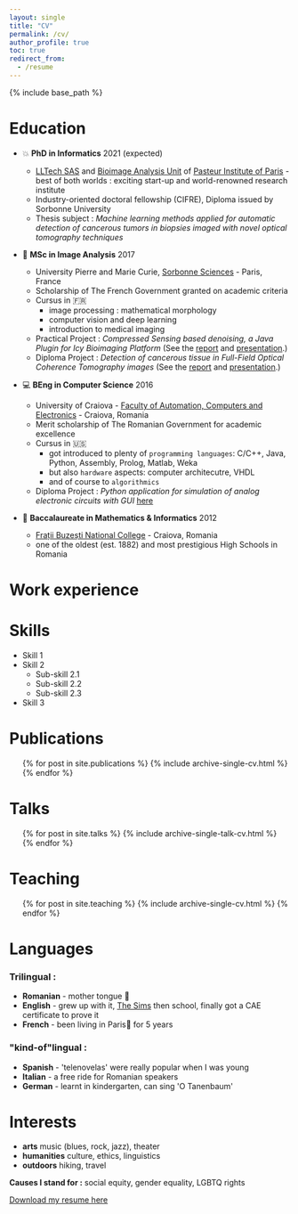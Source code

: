 ```yaml
---
layout: single
title: "CV"
permalink: /cv/
author_profile: true
toc: true
redirect_from:
  - /resume
---
```


{% include base_path %}

Education
======
* :boom: **PhD in Informatics** 2021 (expected)
  * [LLTech SAS](http://www.lltech.co/) and [Bioimage Analysis Unit](https://research.pasteur.fr/en/team/bioimage-analysis/) of [Pasteur Institute of Paris](https://www.pasteur.fr/en) - best of both worlds : exciting start-up and world-renowned research institute
  * Industry-oriented doctoral fellowship (CIFRE), Diploma issued by Sorbonne University
  * Thesis subject : *Machine learning methods applied for automatic detection of cancerous tumors in biopsies imaged with novel optical tomography techniques*
  
* :microscope: **MSc in Image Analysis** 2017
  * University Pierre and Marie Curie, [Sorbonne Sciences](http://sciences.sorbonne-universite.fr/formation-0/masters/master-informatique/parcours-image-ima) - Paris, France
  * Scholarship of The French Government granted on academic criteria 
  * Cursus in :fr:
      * image processing : mathematical morphology
      * computer vision and deep learning
      * introduction to medical imaging
  * Practical Project : *Compressed  Sensing  based denoising, a Java Plugin for Icy Bioimaging Platform* 
  (See the [report](http://dmandache.github.io/files/2017_prat_project.pdf) and [presentation](http://dmandache.github.io/files/2017_prat_presentation.pdf).)
  * Diploma Project : *Detection of cancerous tissue in Full-Field Optical Coherence Tomography images* 
  (See the [report](http://dmandache.github.io/files/2017_masters_project.pdf) and [presentation](http://dmandache.github.io/files/2017_masters_project_presentation.pdf).)

* :computer: **BEng in Computer Science** 2016 
  * University of Craiova - [Faculty of Automation, Computers and Electronics](http://www.ace.ucv.ro/) -  Craiova, Romania
  * Merit scholarship of The Romanian Government for academic excellence 
  * Cursus in :us:
      * got introduced to plenty of `programming languages`: C/C++, Java, Python, Assembly, Prolog, Matlab, Weka
      * but also `hardware` aspects: computer architecutre, VHDL
      * and of course to `algorithmics` 
  * Diploma Project : *Python application for simulation of analog electronic circuits with GUI* [here](http://dmandache.github.io/files/2016_bachelors_project.pdf)

* :triangular_ruler: **Baccalaureate in Mathematics & Informatics** 2012
    * [Frații Buzești National College](https://www.cnfb.ro/) - Craiova, Romania
    * one of the oldest (est. 1882) and most prestigious High Schools in Romania


Work experience
======

  
Skills
======
* Skill 1
* Skill 2
  * Sub-skill 2.1
  * Sub-skill 2.2
  * Sub-skill 2.3
* Skill 3

Publications
======
  <ul>{% for post in site.publications %}
    {% include archive-single-cv.html %}
  {% endfor %}</ul>
  
Talks
======
  <ul>{% for post in site.talks %}
    {% include archive-single-talk-cv.html %}
  {% endfor %}</ul>
  
Teaching
======
  <ul>{% for post in site.teaching %}
    {% include archive-single-cv.html %}
  {% endfor %}</ul>
  
Languages
======
### Trilingual :
* **Romanian** - mother tongue :baby_bottle:
* **English** - grew up with it, [The Sims](https://www.ea.com/games/the-sims) then school, finally got a CAE certificate to prove it
* **French** - been living in Paris:pushpin: for 5 years

### "kind-of"lingual :
* **Spanish** - 'telenovelas' were really popular when I was young
* **Italian** - a free ride for Romanian speakers
* **German** - learnt in kindergarten, can sing 'O Tanenbaum'

Interests
======
* **arts**  music (blues, rock, jazz), theater
* **humanities**  culture, ethics, linguistics
* **outdoors**  hiking, travel

**Causes I stand for :** social equity, gender equality, LGBTQ rights

[Download my resume here](http://dmandache.github.io/files/CV_en.pdf)

